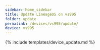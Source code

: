 ```yaml
---
sidebar: home_sidebar
title: Update LineageOS on vs995
folder: update
permalink: /devices/vs995/update/
device: vs995
---
```

{% include templates/device_update.md %}
